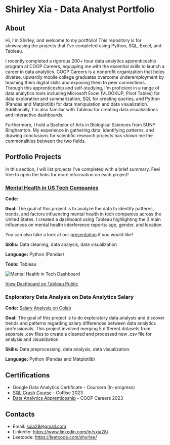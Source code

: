 # Shirley Xia - Data Analyst Portfolio

## About
Hi, I'm Shirley, and welcome to my portfolio! This repository is for showcasing the projects that I've completed using Python, SQL, Excel, and Tableau. 

I recently completed a rigorous 200+ hour data analytics apprenticeship program at COOP Careers, equipping me with the essential skills to launch a career in data analytics. COOP Careers is a nonprofit organization that helps diverse, upwardly mobile college graduates overcome underemployment by teaching them digital skills and exposing them to peer connections. Through this apprenticeship and self-studying, I'm proficient in a range of data analytics tools including Microsoft Excel (VLOOKUP, Pivot Tables) for data exploration and summarization, SQL for creating queries, and Python (Pandas and Matplotlib) for data manipulation and data visualization. Additionally, I'm also familiar with Tableau for creating data visualizations and interactive dashboards.

Furthermore, I hold a Bachelor of Arts in Biological Sciences from SUNY Binghamton. My experience in gathering data, identifying patterns, and drawing conclusions for scientific research projects has shown me the commonalities between the two fields. 

## Portfolio Projects
In this section, I will list projects I've completed with a brief summary. Feel free to open the links for more information on each project!

### [Mental Health in US Tech Companies](https://github.com/shyrlee/Shirley-Xia-Portfolio/tree/c420044efe71fa410fa9110ffb66870a09d51f94/Mental%20Health%20in%20Tech)
**Code:** 

**Goal:** The goal of this project is to analyze the data to identify patterns, trends, and factors influencing mental health in tech companies across the United States. I created a dashboard using Tableau highlighting the 3 main influences on mental health interference reports: age, gender, and location.

You can also take a look at our [presentation](https://github.com/shyrlee/Shirley-Xia-Portfolio/blob/0d0b984012399543f2d38f3fe65ad11b35984414/Mental%20Health%20in%20Tech/Mental%20Health%20In%20Tech%20Presentation.pdf) if you would like!

**Skills:** Data cleaning, data analysis, data visualization

**Language:** Python (Pandas)

**Tools:** Tableau

![Mental Health in Tech Dashboard](https://github.com/shyrlee/Shirley-Xia-Portfolio/assets/134797686/c2e9a664-12ab-4f8b-a1d5-ec7a7e61c503)

[View Dashboard on Tableau Public](https://public.tableau.com/views/MentalHealthinUSTechCompanies/Dashboard1?:language=en-US&:display_count=n&:origin=viz_share_link)

### Exploratory Data Analysis on Data Analytics Salary
**Code:** [Salary Analysis on Colab](https://github.com/shyrlee/Shirley-Xia-Portfolio/blob/012213b79ea931a709cce954f72f488456a9f2d1/Salary%20Analysis/Salary_Analysis.ipynb)

**Goal:** The goal of this project is to do exploratory data analysis and discover trends and patterns regarding salary differences between data analytics professionals. This project involved merging 5 different datasets from separate .csv files to create a cleaned and processed new .csv file for analysis and visualization. 

**Skills:** Data preprocessing, data analysis, data visualization.

**Language:** Python (Pandas and Matplotlib)

## Certifications 
* Google Data Analytics Certificate - Coursera (In-progress)
* [SQL Crash Course](https://www.credential.net/5ca938c2-e9c9-4bbc-abce-ec7279924969#gs.30z933) - CoRise 2023
* [Data Analytics Apprenticeship](https://github.com/shyrlee/Shirley-Xia-Portfolio/blob/29b1a7f5ba43c62049e67b8d80394fe6c7c82bed/DA%20COOP%20Certificate%20of%20Completion%20Spring%202023.pdf) - COOP Careers 2023

## Contacts 
* Email: sxia28@gmail.com
* Linkedin: https://www.linkedin.com/in/sxia28/
* Leetcode: https://leetcode.com/shyrlee/











